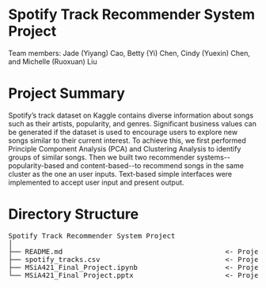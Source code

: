 # Spotify Track Recommender System Project

Team members: Jade (Yiyang) Cao, Betty (Yi) Chen, Cindy (Yuexin) Chen, and Michelle (Ruoxuan) Liu

# Project Summary
Spotify’s track dataset on Kaggle contains diverse information about songs such as their artists, popularity, and genres. Significant business values can be generated if the dataset is used to encourage users to explore new songs similar to their current interest.
To achieve this, we first performed Principle Component Analysis (PCA) and Clustering Analysis to identify groups of similar songs. Then we built two recommender systems--popularity-based and content-based--to recommend songs in the same cluster as the one an user inputs. Text-based simple interfaces were implemented to accept user input and present output.

# Directory Structure
<pre>
Spotify Track Recommender System Project
│   
├── README.md                                       <- Project Description and Summary
├── spotify_tracks.csv                              <- Project Dataset      
├── MSiA421_Final_Project.ipynb                     <- Project Jupyter Notebook
└── MSiA421_Final Project.pptx                      <- Project Slides

</pre>
